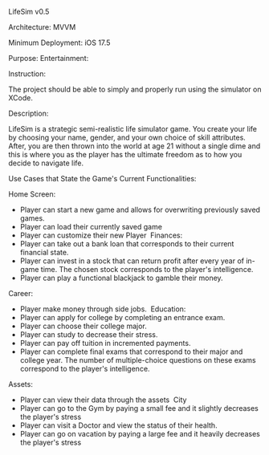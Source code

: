 LifeSim v0.5

Architecture: MVVM

Minimum Deployment: iOS 17.5

Purpose: Entertainment:

Instruction: 

The project should be able to simply and properly run using
the simulator on XCode.

Description:

LifeSim is a strategic semi-realistic life simulator game.
You create your life by choosing your name, gender, and your own choice of skill attributes. 
After, you are then thrown into the world at age 21 without a single dime and this is where
you as the player has the ultimate freedom as to how you decide to navigate life.


Use Cases that State the Game's Current Functionalities:

Home Screen:​
- Player can start a new game and allows for overwriting previously saved games.​
- Player can load their currently saved game​
- Player can customize their new Player
​
Finances:​
- Player can take out a bank loan that corresponds to their current financial state.​
- Player can invest in a stock that can return profit after every year of in-game time. The chosen stock corresponds to the player's intelligence.​
- Player can play a functional blackjack to gamble their money.

Career:​
- Player make money through side jobs.​
​
Education:​
- Player can apply for college by completing an entrance exam.​
- Player can choose their college major.​
- Player can study to decrease their stress.​
- Player can pay off tuition in incremented payments.​
- Player can complete final exams that correspond to their major and college year. The number of multiple-choice questions on these exams correspond to the player's intelligence.


Assets​:
- Player can view their data through the assets​
​
City​
- Player can go to the Gym by paying a small fee and it slightly decreases the player's stress​
- Player can visit a Doctor and view the status of their health.​
- Player can go on vacation by paying a large fee and it heavily decreases the player's stress
